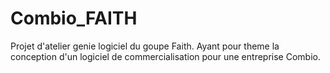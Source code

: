 # Combio_FAITH
 Projet d'atelier genie logiciel du goupe Faith. Ayant pour theme la conception d'un logiciel de commercialisation pour une entreprise Combio.
